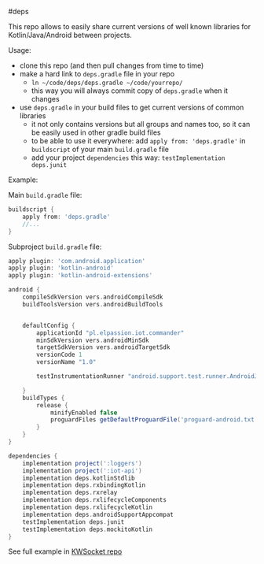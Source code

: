 #deps

This repo allows to easily share current versions of well known libraries for Kotlin/Java/Android between projects.

Usage:
- clone this repo (and then pull changes from time to time)
- make a hard link to `deps.gradle` file in your repo
    - `ln ~/code/deps/deps.gradle ~/code/yourrepo/`
    - this way you will always commit copy of `deps.gradle` when it changes
- use `deps.gradle` in your build files to get current versions of common libraries
    - it not only contains versions but all groups and names too, so it can be easily used in other gradle build files
    - to be able to use it everywhere: add `apply from: 'deps.gradle'` in `buildscript` of your main `build.gradle` file
    - add your project `dependencies` this way: `testImplementation deps.junit`
    
    
Example:

Main `build.gradle` file:
```groovy
buildscript {
    apply from: 'deps.gradle'
    //...
}

```

Subproject `build.gradle` file:
```groovy
apply plugin: 'com.android.application'
apply plugin: 'kotlin-android'
apply plugin: 'kotlin-android-extensions'

android {
    compileSdkVersion vers.androidCompileSdk
    buildToolsVersion vers.androidBuildTools


    defaultConfig {
        applicationId "pl.elpassion.iot.commander"
        minSdkVersion vers.androidMinSdk
        targetSdkVersion vers.androidTargetSdk
        versionCode 1
        versionName "1.0"

        testInstrumentationRunner "android.support.test.runner.AndroidJUnitRunner"

    }
    buildTypes {
        release {
            minifyEnabled false
            proguardFiles getDefaultProguardFile('proguard-android.txt'), 'proguard-rules.pro'
        }
    }
}

dependencies {
    implementation project(':loggers')
    implementation project(':iot-api')
    implementation deps.kotlinStdlib
    implementation deps.rxbindingKotlin
    implementation deps.rxrelay
    implementation deps.rxlifecycleComponents
    implementation deps.rxlifecycleKotlin
    implementation deps.androidSupportAppcompat
    testImplementation deps.junit
    testImplementation deps.mockitoKotlin
}
```
    
See full example in [KWSocket repo](https://github.com/langara/KWSocket)